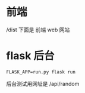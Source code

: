 # 前端

/dist 下面是  前端 web 网站   

# flask  后台
```
FLASK_APP=run.py flask run
```
后台测试用网址是 /api/random


